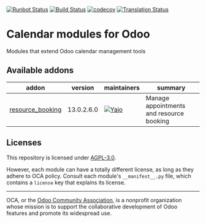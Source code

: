 [![Runbot Status](https://runbot.odoo-community.org/runbot/badge/flat/279/13.0.svg)](https://runbot.odoo-community.org/runbot/repo/github-com-oca-calendar-279)
[![Build Status](https://travis-ci.com/OCA/calendar.svg?branch=13.0)](https://travis-ci.com/OCA/calendar)
[![codecov](https://codecov.io/gh/OCA/calendar/branch/13.0/graph/badge.svg)](https://codecov.io/gh/OCA/calendar)
[![Translation Status](https://translation.odoo-community.org/widgets/calendar-13-0/-/svg-badge.svg)](https://translation.odoo-community.org/engage/calendar-13-0/?utm_source=widget)

<!-- /!\ do not modify above this line -->

# Calendar modules for Odoo

Modules that extend Odoo calendar management tools

<!-- /!\ do not modify below this line -->

<!-- prettier-ignore-start -->

[//]: # (addons)

Available addons
----------------
addon | version | maintainers | summary
--- | --- | --- | ---
[resource_booking](resource_booking/) | 13.0.2.6.0 | [![Yajo](https://github.com/Yajo.png?size=30px)](https://github.com/Yajo) | Manage appointments and resource booking

[//]: # (end addons)

<!-- prettier-ignore-end -->

## Licenses

This repository is licensed under [AGPL-3.0](LICENSE).

However, each module can have a totally different license, as long as they adhere to OCA
policy. Consult each module's `__manifest__.py` file, which contains a `license` key
that explains its license.

----

OCA, or the [Odoo Community Association](http://odoo-community.org/), is a nonprofit
organization whose mission is to support the collaborative development of Odoo features
and promote its widespread use.
